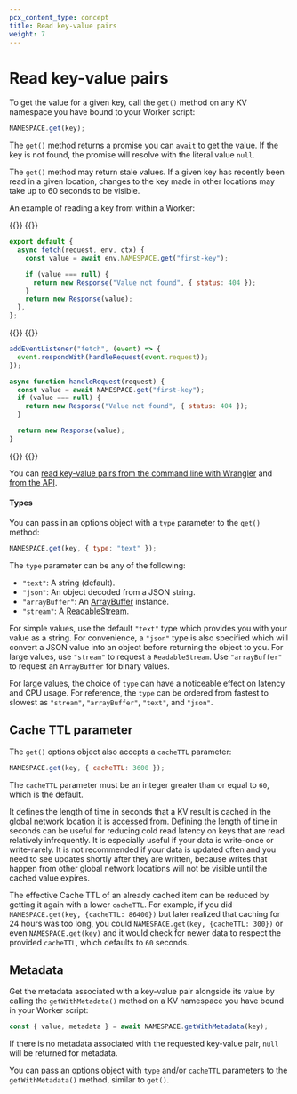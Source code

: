 ```yaml
---
pcx_content_type: concept
title: Read key-value pairs
weight: 7
---
```


# Read key-value pairs

To get the value for a given key, call the `get()` method on any KV namespace you have bound to your Worker script:

```js
NAMESPACE.get(key);
```

The `get()` method returns a promise you can `await` to get the value. If the key is not found, the promise will resolve with the literal value `null`.

The `get()` method may return stale values. If a given key has recently been read in a given location, changes to the key made in other locations may take up to 60 seconds to be visible. 

An example of reading a key from within a Worker:

{{<tabs labels="js/esm | js/sw">}}
{{<tab label="js/esm" default="true">}}

```js
export default {
  async fetch(request, env, ctx) {
    const value = await env.NAMESPACE.get("first-key");

    if (value === null) {
      return new Response("Value not found", { status: 404 });
    }
    return new Response(value);
  },
};
```

{{</tab>}}
{{<tab label="js/sw">}}

```js
addEventListener("fetch", (event) => {
  event.respondWith(handleRequest(event.request));
});

async function handleRequest(request) {
  const value = await NAMESPACE.get("first-key");
  if (value === null) {
    return new Response("Value not found", { status: 404 });
  }

  return new Response(value);
}
```
{{</tab>}}
{{</tabs>}}

You can [read key-value pairs from the command line with Wrangler](/workers/wrangler/workers-kv/) and [from the API](/api/operations/workers-kv-namespace-read-key-value-pair).

#### Types

You can pass in an options object with a `type` parameter to the `get()` method:

```js
NAMESPACE.get(key, { type: "text" });
```

The `type` parameter can be any of the following:

- `"text"`: A string (default).
- `"json"`: An object decoded from a JSON string.
- `"arrayBuffer"`: An [ArrayBuffer](https://developer.mozilla.org/en-US/docs/Web/JavaScript/Reference/Global_Objects/ArrayBuffer) instance.
- `"stream"`: A [ReadableStream](https://developer.mozilla.org/en-US/docs/Web/API/ReadableStream).

For simple values, use the default `"text"` type which provides you with your value as a string. For convenience, a `"json"` type is also specified which will convert a JSON value into an object before returning the object to you. For large values, use `"stream"` to request a `ReadableStream`. Use `"arrayBuffer"` to request an `ArrayBuffer` for binary values.

For large values, the choice of `type` can have a noticeable effect on latency and CPU usage. For reference, the `type` can be ordered from fastest to slowest as `"stream"`, `"arrayBuffer"`, `"text"`, and `"json"`.

## Cache TTL parameter

The `get()` options object also accepts a `cacheTTL` parameter:

```js
NAMESPACE.get(key, { cacheTTL: 3600 });
```

The `cacheTTL` parameter must be an integer greater than or equal to `60`, which is the default. 

It defines the length of time in seconds that a KV result is cached in the global network location it is accessed from. Defining the length of time in seconds can be useful for reducing cold read latency on keys that are read relatively infrequently. It is especially useful if your data is write-once or write-rarely. It is not recommended if your data is updated often and you need to see updates shortly after they are written, because writes that happen from other global network locations will not be visible until the cached value expires.

The effective Cache TTL of an already cached item can be reduced by getting it again with a lower `cacheTTL`. For example, if you did `NAMESPACE.get(key, {cacheTTL: 86400})` but later realized that caching for 24 hours was too long, you could `NAMESPACE.get(key, {cacheTTL: 300})` or even `NAMESPACE.get(key)` and it would check for newer data to respect the provided `cacheTTL`, which defaults to `60` seconds.

## Metadata

Get the metadata associated with a key-value pair alongside its value by calling the `getWithMetadata()` method on a KV namespace you have bound in your Worker script:

```js
const { value, metadata } = await NAMESPACE.getWithMetadata(key);
```

If there is no metadata associated with the requested key-value pair, `null` will be returned for metadata.

You can pass an options object with `type` and/or `cacheTTL` parameters to the `getWithMetadata()` method, similar to `get()`.
